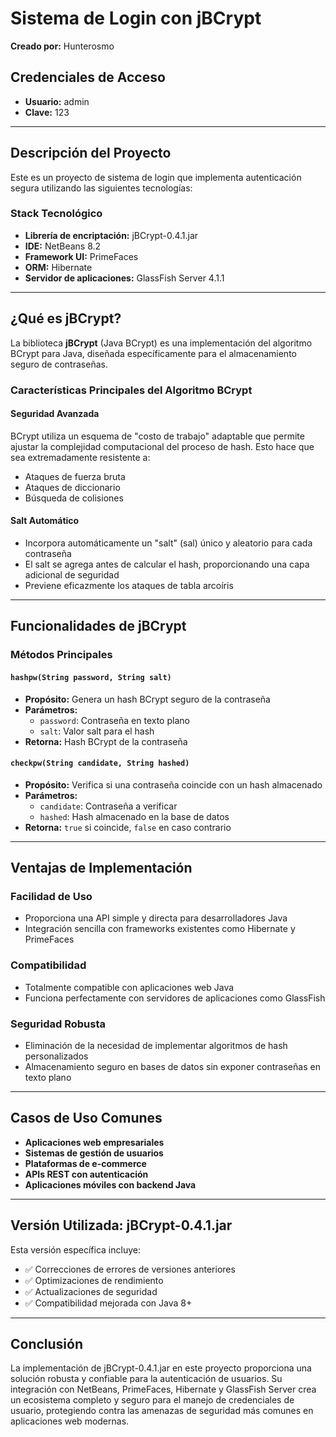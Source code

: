 # Sistema de Login con jBCrypt

**Creado por:** Hunterosmo

## Credenciales de Acceso
- **Usuario:** admin
- **Clave:** 123

---

## Descripción del Proyecto

Este es un proyecto de sistema de login que implementa autenticación segura utilizando las siguientes tecnologías:

### Stack Tecnológico
- **Librería de encriptación:** jBCrypt-0.4.1.jar
- **IDE:** NetBeans 8.2
- **Framework UI:** PrimeFaces
- **ORM:** Hibernate
- **Servidor de aplicaciones:** GlassFish Server 4.1.1

---

## ¿Qué es jBCrypt?

La biblioteca **jBCrypt** (Java BCrypt) es una implementación del algoritmo BCrypt para Java, diseñada específicamente para el almacenamiento seguro de contraseñas.

### Características Principales del Algoritmo BCrypt

#### **Seguridad Avanzada**
BCrypt utiliza un esquema de "costo de trabajo" adaptable que permite ajustar la complejidad computacional del proceso de hash. Esto hace que sea extremadamente resistente a:
- Ataques de fuerza bruta
- Ataques de diccionario
- Búsqueda de colisiones

#### **Salt Automático**
- Incorpora automáticamente un "salt" (sal) único y aleatorio para cada contraseña
- El salt se agrega antes de calcular el hash, proporcionando una capa adicional de seguridad
- Previene eficazmente los ataques de tabla arcoíris

---

## Funcionalidades de jBCrypt

### Métodos Principales

#### `hashpw(String password, String salt)`
- **Propósito:** Genera un hash BCrypt seguro de la contraseña
- **Parámetros:** 
  - `password`: Contraseña en texto plano
  - `salt`: Valor salt para el hash
- **Retorna:** Hash BCrypt de la contraseña

#### `checkpw(String candidate, String hashed)`
- **Propósito:** Verifica si una contraseña coincide con un hash almacenado
- **Parámetros:**
  - `candidate`: Contraseña a verificar
  - `hashed`: Hash almacenado en la base de datos
- **Retorna:** `true` si coincide, `false` en caso contrario

---

## Ventajas de Implementación

### **Facilidad de Uso**
- Proporciona una API simple y directa para desarrolladores Java
- Integración sencilla con frameworks existentes como Hibernate y PrimeFaces

### **Compatibilidad**
- Totalmente compatible con aplicaciones web Java
- Funciona perfectamente con servidores de aplicaciones como GlassFish

### **Seguridad Robusta**
- Eliminación de la necesidad de implementar algoritmos de hash personalizados
- Almacenamiento seguro en bases de datos sin exponer contraseñas en texto plano

---

## Casos de Uso Comunes

- **Aplicaciones web empresariales**
- **Sistemas de gestión de usuarios**
- **Plataformas de e-commerce**
- **APIs REST con autenticación**
- **Aplicaciones móviles con backend Java**

---

## Versión Utilizada: jBCrypt-0.4.1.jar

Esta versión específica incluye:
- ✅ Correcciones de errores de versiones anteriores
- ✅ Optimizaciones de rendimiento
- ✅ Actualizaciones de seguridad
- ✅ Compatibilidad mejorada con Java 8+

---

## Conclusión

La implementación de jBCrypt-0.4.1.jar en este proyecto proporciona una solución robusta y confiable para la autenticación de usuarios. Su integración con NetBeans, PrimeFaces, Hibernate y GlassFish Server crea un ecosistema completo y seguro para el manejo de credenciales de usuario, protegiendo contra las amenazas de seguridad más comunes en aplicaciones web modernas.
